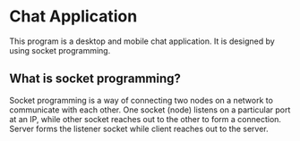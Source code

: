 # Chat Application
This program is a desktop and mobile chat application. It is designed by using socket programming.

## What is socket programming?
Socket programming is a way of connecting two nodes on a network to communicate with each other. One socket (node) listens on a particular port at an IP, while other socket reaches out to the other to form a connection. Server forms the listener socket while client reaches out to the server.

